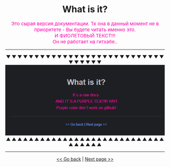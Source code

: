 <h1 align="center">What is it?</h1>

<p align="center" style="font-size: 15px; color: #FF00AA">
    Это сырая версия документации. Тк она в данный момент не в приоритете - Вы будете читать именно это.
    <br>
    И ФИОЛЕТОВЫЙ ТЕКСТ!!!
    <br>
    Он не работает на гитхабе..
</p>

---
<p align="center">
    <b>
        ▼ ▼ ▼ ▼ ▼ ▼ ▼ ▼ ▼ ▼ ▼ ▼ ▼ ▼ ▼ ▼ ▼ ▼ ▼ ▼ ▼ ▼ ▼ ▼ ▼ ▼ ▼ ▼ ▼ ▼ ▼ ▼ ▼ ▼
    </b>
    <br>
    <img alt="MegaScreenshot3000" src="../../../img/docs/LmaoPurpleColor.png">
    <br>
    <b>
        ▲ ▲ ▲ ▲ ▲ ▲ ▲ ▲ ▲ ▲ ▲ ▲ ▲ ▲ ▲ ▲ ▲ ▲ ▲ ▲ ▲ ▲ ▲ ▲ ▲ ▲ ▲ ▲ ▲ ▲ ▲ ▲ ▲ ▲
    </b>
</p>


---

<p align="center">
<a href="../../../README.md"> << Go back</a>
|
<a href="core.progress.md"> Next page >> </a>
</p>
